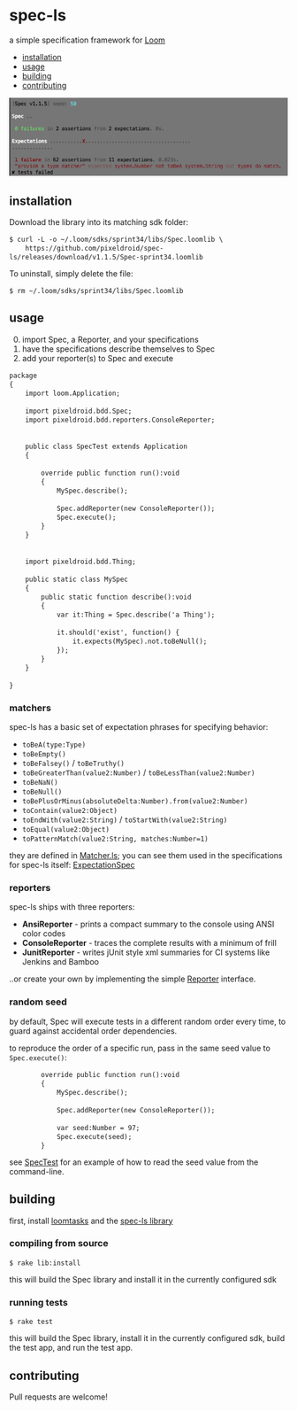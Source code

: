 spec-ls
=======

a simple specification framework for [Loom][loom-sdk]

- [installation](#installation)
- [usage](#usage)
- [building](#building)
- [contributing](#contributing)

![spec-ls screenshot](terminal.png)


## installation

Download the library into its matching sdk folder:

    $ curl -L -o ~/.loom/sdks/sprint34/libs/Spec.loomlib \
        https://github.com/pixeldroid/spec-ls/releases/download/v1.1.5/Spec-sprint34.loomlib

To uninstall, simply delete the file:

    $ rm ~/.loom/sdks/sprint34/libs/Spec.loomlib


## usage

0. import Spec, a Reporter, and your specifications
0. have the specifications describe themselves to Spec
0. add your reporter(s) to Spec and execute

```ls
package
{
    import loom.Application;

    import pixeldroid.bdd.Spec;
    import pixeldroid.bdd.reporters.ConsoleReporter;


    public class SpecTest extends Application
    {

        override public function run():void
        {
            MySpec.describe();

            Spec.addReporter(new ConsoleReporter());
            Spec.execute();
        }
    }


    import pixeldroid.bdd.Thing;

    public static class MySpec
    {
        public static function describe():void
        {
            var it:Thing = Spec.describe('a Thing');

            it.should('exist', function() {
                it.expects(MySpec).not.toBeNull();
            });
        }
    }

}
```

### matchers

spec-ls has a basic set of expectation phrases for specifying behavior:

* `toBeA(type:Type)`
* `toBeEmpty()`
* `toBeFalsey()` / `toBeTruthy()`
* `toBeGreaterThan(value2:Number)` / `toBeLessThan(value2:Number)`
* `toBeNaN()`
* `toBeNull()`
* `toBePlusOrMinus(absoluteDelta:Number).from(value2:Number)`
* `toContain(value2:Object)`
* `toEndWith(value2:String)` / `toStartWith(value2:String)`
* `toEqual(value2:Object)`
* `toPatternMatch(value2:String, matches:Number=1)`

they are defined in [Matcher.ls][Matcher.ls];
you can see them used in the specifications for spec-ls itself: [ExpectationSpec][ExpectationSpec.ls]

### reporters

spec-ls ships with three reporters:

* **AnsiReporter** - prints a compact summary to the console using ANSI color codes
* **ConsoleReporter** - traces the complete results with a minimum of frill
* **JunitReporter** - writes jUnit style xml summaries for CI systems like Jenkins and Bamboo

..or create your own by implementing the simple [Reporter][Reporter.ls] interface.

### random seed

by default, Spec will execute tests in a different random order every time, to guard against accidental order dependencies.

to reproduce the order of a specific run, pass in the same seed value to `Spec.execute()`:

```ls
        override public function run():void
        {
            MySpec.describe();

            Spec.addReporter(new ConsoleReporter());

            var seed:Number = 97;
            Spec.execute(seed);
        }
```

see [SpecTest][SpecTest.ls] for an example of how to read the seed value from the command-line.


## building

first, install [loomtasks][loomtasks] and the [spec-ls library][spec-ls]

### compiling from source

    $ rake lib:install

this will build the Spec library and install it in the currently configured sdk

### running tests

    $ rake test

this will build the Spec library, install it in the currently configured sdk, build the test app, and run the test app.


## contributing

Pull requests are welcome!


[ExpectationSpec.ls]: test/src/spec/ExpectationSpec.ls "ExpectationSpec.ls"
[loom-sdk]: https://github.com/LoomSDK/LoomSDK "a native mobile app and game framework"
[loomtasks]: https://github.com/pixeldroid/loomtasks "Rake tasks for working with loomlibs"
[Matcher.ls]: lib/src/pixeldroid/bdd/Matcher.ls "Matcher.ls"
[Reporter.ls]: lib/src/pixeldroid/bdd/Reporter.ls "Reporter.ls"
[spec-ls]: https://github.com/pixeldroid/spec-ls "a simple spec framework for Loom"
[SpecTest.ls]: test/src/app/SpecTest.ls "SpecTest.ls"
